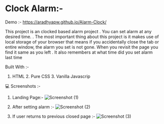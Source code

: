 # Clock Alarm:-
Demo :- https://aradhyapw.github.io/Alarm-Clock/

This project is an clocked based alarm project . You can set alarm at any desired time. . The most important thing about this project is it makes use of local storage of your browser that means if you accidentally close the tab or entire window, the alarm you set is not gone. When you revisit the page you find it same as you left . It also remembers at what time did you set alarm last time

 Built With :-

1. HTML 2. Pure CSS 3. Vanilla Javascrip

💻 Screenshots :-
1. Landing Page:-
 ![Screenshot (1)](https://github.com/Aradhyapw/projectAlarm-Clock/assets/132876720/0baf2512-574e-4145-bb60-2597dd4de9f3)

2. After setting alarm :-
 ![Screenshot (2)](https://github.com/Aradhyapw/projectAlarm-Clock/assets/132876720/31df39e9-9c1d-45cc-96a8-87b1cd8eefc4)
 
3. If user returns to previous closed page :-
![Screenshot (3)](https://github.com/Aradhyapw/projectAlarm-Clock/assets/132876720/c08b4e0a-f0c5-4c33-ab00-4c259fcb508f)
